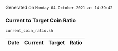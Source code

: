 Generated on `Monday 04-October-2021 at 14:39:42`

### Current to Target Coin Ratio
`current_coin_ratio.sh`

Date|Current|Target|Ratio
---|---|---|---
